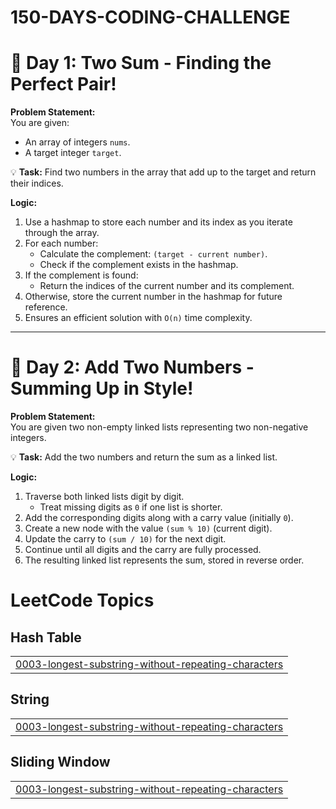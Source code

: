 # 150-DAYS-CODING-CHALLENGE

# 🚀 Day 1: Two Sum - Finding the Perfect Pair!

**Problem Statement:**  
You are given:  
- An array of integers `nums`.  
- A target integer `target`.  

💡 **Task:** Find two numbers in the array that add up to the target and return their indices.  

**Logic:**  

1. Use a hashmap to store each number and its index as you iterate through the array.  
2. For each number:  
   - Calculate the complement: `(target - current number)`.  
   - Check if the complement exists in the hashmap.  
3. If the complement is found:  
   - Return the indices of the current number and its complement.  
4. Otherwise, store the current number in the hashmap for future reference.  
5. Ensures an efficient solution with `O(n)` time complexity.  

---

# 🌟 Day 2: Add Two Numbers - Summing Up in Style!

**Problem Statement:**  
You are given two non-empty linked lists representing two non-negative integers.  

💡 **Task:** Add the two numbers and return the sum as a linked list.  

**Logic:**  

1. Traverse both linked lists digit by digit.  
   - Treat missing digits as `0` if one list is shorter.  
2. Add the corresponding digits along with a carry value (initially `0`).  
3. Create a new node with the value `(sum % 10)` (current digit).  
4. Update the carry to `(sum / 10)` for the next digit.  
5. Continue until all digits and the carry are fully processed.  
6. The resulting linked list represents the sum, stored in reverse order.  


<!---LeetCode Topics Start-->
# LeetCode Topics
## Hash Table
|  |
| ------- |
| [0003-longest-substring-without-repeating-characters](https://github.com/DhyanaSuresh/150-DAYS-CODING-CHALLENGE/tree/master/0003-longest-substring-without-repeating-characters) |
## String
|  |
| ------- |
| [0003-longest-substring-without-repeating-characters](https://github.com/DhyanaSuresh/150-DAYS-CODING-CHALLENGE/tree/master/0003-longest-substring-without-repeating-characters) |
## Sliding Window
|  |
| ------- |
| [0003-longest-substring-without-repeating-characters](https://github.com/DhyanaSuresh/150-DAYS-CODING-CHALLENGE/tree/master/0003-longest-substring-without-repeating-characters) |
<!---LeetCode Topics End-->